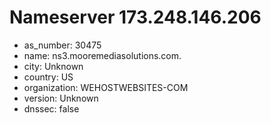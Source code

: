 # Nameserver 173.248.146.206

* as_number: 30475
* name: ns3.mooremediasolutions.com.
* city: Unknown
* country: US
* organization: WEHOSTWEBSITES-COM
* version: Unknown
* dnssec: false
